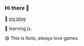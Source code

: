### Hi there 👋

💬 [my blog](https://noto1998.gitee.io/)

🌱 learning js.

😄 This is Noto, always love games.

<!--
- 🔭 I’m currently working on ...
- 🌱 I’m currently learning ...
- 👯 I’m looking to collaborate on ...
- 🤔 I’m looking for help with ...
- 📫 How to reach me: ...
- ⚡ Fun fact: ...
-->
